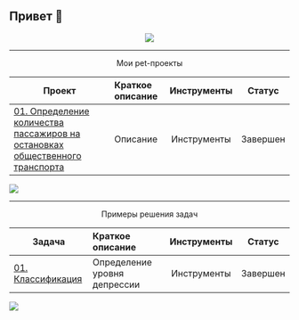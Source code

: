 <a id='link6'></a>

## Привет 👋

<p align="center">
  <a href="https://leetcode.com/u/9nKTyfrwOC/"><img src='https://img.shields.io/badge/-LeetCode-FFA116?style=for-the-badge&logo=LeetCode&logoColor=black'></a>
  
</p>



__________________________________________________________________________________________________________________________


<p align="center"> Мои pet-проекты </p align="center">


| **Проект** | **Краткое описание** | **Инструменты** | **Статус** |
| -------------------- | :--------------------- |:---------------------------:|:---------------------------:|
| [01. Определение количества пассажиров на остановках общественного транспорта](https://X.ipynb)|Описание|Инструменты|Завершен|

<a href="#link6"><img src='https://img.shields.io/badge/К началу-&#x21A9-blue'></a>

__________________________________________________________________________________________________________________________

<p align="center"> Примеры решения задач </p align="center">


| **Задача** | **Краткое описание** | **Инструменты** | **Статус** |
| -------------------- | :--------------------- |:---------------------------:|:---------------------------:|
| [01. Классификация](https://X.ipynb)|Определение уровня депрессии|Инструменты|Завершен|

<a href="#link6"><img src='https://img.shields.io/badge/К началу-&#x21A9-blue'></a>
